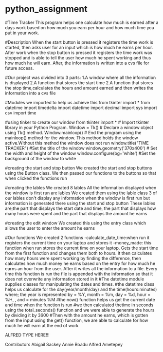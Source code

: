# python_assignment
#Time Tracker
This program helps one calculate how much is earned after a days work based on how much you earn per hour and how much time you put in your work.

#Description
When the start button is pressed it registers the time work is started, then asks user for an input which is how much he earns per hour. After work when the stop button is pressed it registers the time work was stopped and is able to tell the user how much he spent working and thus how much he will earn.
After, the information is written into a cvs file for future access.


#Our project was divided into 3 parts:
1.A window where all the information is displayed
2.A function that stores the start time
2.A function that stores the stop time,calculates the hours and amount earned and then writes the information into a cvs file

#Modules we imported to help us achieve this
from tkinter import *
from datetime import timedelta
import datetime
import decimal
import sys
import csv
import time

#using tinker to create our window
from tkinter import * # Import tkinter library in your Python Program.
Window = Tk() # Declare a window object using Tk() method.
Window.mainloop() # End the program using the mainloop() method for the window. This method holds the window active.Without this method the window does not run
window.title("TIME TRACKER") #Set the title of the window
window.geometry('370x400') # Set the width and height of the window
window.configure(bg='white') #Set the background of the window to white

#creating the start and stop button
We created the start and stop buttons using the Button class.
We then passed our functions to the buttons so that when clicked the functions run

#creating the lables
We created 8 lables
All the information displayed when the window is first run are lables
We created them using the lable class
3 of our lables don't display any information when the window is first run but information is generated there using the start and stop button
These lables are;the part that displays the start date and time, the part that displays how many hours were spent and the part that displays the amount he earns

#creating the edit window
We created this using the entry class which allows the user to enter the amount he earns


#Our functions
We created 2 functions
-calculate_date_time:when run it registers the current time on your laptop and stores it
-money_made: this function when run stores the current time on your laptop. Gets the start time from the first function and changes them both to hours. It then calculates how many hours were spent working by finding the difference, then calculates how much money he earns based on the entry for how much he earns an hour from the user. After it writes all the information to a file. Every time this function is run the file is appended with the information so that it does not overwrite any information stored in it
#The datetime module supplies classes for manipulating the dates and times.
#the datetime class helps us calculate for the day(year/month/day) and the time(hours:minutes) where;
the year is represented by  = %Y, month  =  %m, day  = %d, hour  = %H, , and  = minutes %M
#the now() function helps us get the current date and time when the function is run
#we then calculated thetime in seconds using the total_seconds() function and we were able to generate the hours by dividing it by 3600
#Then with the amount he earns, which is gotten from the input using the get() function, we are able to calculate for how much he will earn at the end of work

ALFRED TYPE HERE!!!


Contributors
Abigail Sackey
Annie Boadu
Alfred Ametepey
